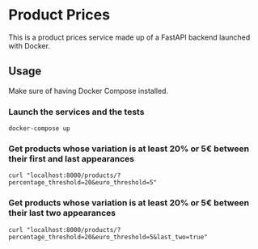 # Product Prices

This is a product prices service made up of a FastAPI backend launched with Docker.

## Usage

Make sure of having Docker Compose installed.

### Launch the services and the tests

```
docker-compose up
```

### Get products whose variation is at least 20% or 5€ between their first and last appearances
```
curl "localhost:8000/products/?percentage_threshold=20&euro_threshold=5"
```

### Get products whose variation is at least 20% or 5€ between their last two appearances
```
curl "localhost:8000/products/?percentage_threshold=20&euro_threshold=5&last_two=true"
```
